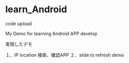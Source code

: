 # learn_Android
code upload

My Demo for learning Android APP develop

実現したデモ

１、IP location 検索、確認APP
２、silde to refresh demo
